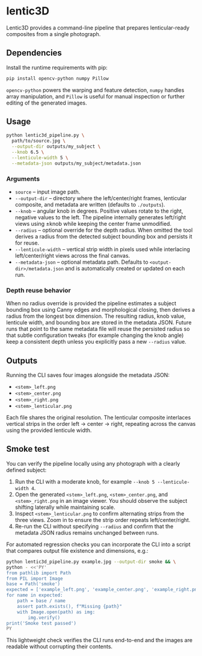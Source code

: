 # lentic3D

Lentic3D provides a command-line pipeline that prepares lenticular-ready composites from a single photograph.

## Dependencies

Install the runtime requirements with pip:

```bash
pip install opencv-python numpy Pillow
```

`opencv-python` powers the warping and feature detection, `numpy` handles array manipulation, and `Pillow` is useful for manual inspection or further editing of the generated images.

## Usage

```bash
python lentic3d_pipeline.py \
  path/to/source.jpg \
  --output-dir outputs/my_subject \
  --knob 6.5 \
  --lenticule-width 5 \
  --metadata-json outputs/my_subject/metadata.json
```

### Arguments

* `source` – input image path.
* `--output-dir` – directory where the left/center/right frames, lenticular composite, and metadata are written (defaults to `./outputs`).
* `--knob` – angular knob in degrees. Positive values rotate to the right, negative values to the left. The pipeline internally generates left/right views using ±knob while keeping the center frame unmodified.
* `--radius` – optional override for the depth radius. When omitted the tool derives a radius from the detected subject bounding box and persists it for reuse.
* `--lenticule-width` – vertical strip width in pixels used while interlacing left/center/right views across the final canvas.
* `--metadata-json` – optional metadata path. Defaults to `<output-dir>/metadata.json` and is automatically created or updated on each run.

### Depth reuse behavior

When no radius override is provided the pipeline estimates a subject bounding box using Canny edges and morphological closing, then derives a radius from the longest box dimension. The resulting radius, knob value, lenticule width, and bounding box are stored in the metadata JSON. Future runs that point to the same metadata file will reuse the persisted radius so that subtle configuration tweaks (for example changing the knob angle) keep a consistent depth unless you explicitly pass a new `--radius` value.

## Outputs

Running the CLI saves four images alongside the metadata JSON:

* `<stem>_left.png`
* `<stem>_center.png`
* `<stem>_right.png`
* `<stem>_lenticular.png`

Each file shares the original resolution. The lenticular composite interlaces vertical strips in the order left → center → right, repeating across the canvas using the provided lenticule width.

## Smoke test

You can verify the pipeline locally using any photograph with a clearly defined subject:

1. Run the CLI with a moderate knob, for example `--knob 5 --lenticule-width 4`.
2. Open the generated `<stem>_left.png`, `<stem>_center.png`, and `<stem>_right.png` in an image viewer. You should observe the subject shifting laterally while maintaining scale.
3. Inspect `<stem>_lenticular.png` to confirm alternating strips from the three views. Zoom in to ensure the strip order repeats left/center/right.
4. Re-run the CLI without specifying `--radius` and confirm that the metadata JSON radius remains unchanged between runs.

For automated regression checks you can incorporate the CLI into a script that compares output file existence and dimensions, e.g.:

```bash
python lentic3d_pipeline.py example.jpg --output-dir smoke && \
python - <<'PY'
from pathlib import Path
from PIL import Image
base = Path('smoke')
expected = ['example_left.png', 'example_center.png', 'example_right.png', 'example_lenticular.png']
for name in expected:
    path = base / name
    assert path.exists(), f"Missing {path}"
    with Image.open(path) as img:
        img.verify()
print('Smoke test passed')
PY
```

This lightweight check verifies the CLI runs end-to-end and the images are readable without corrupting their contents.

